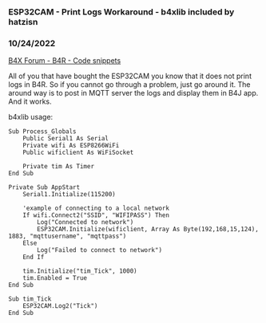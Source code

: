 ### ESP32CAM - Print Logs Workaround - b4xlib included by hatzisn
### 10/24/2022
[B4X Forum - B4R - Code snippets](https://www.b4x.com/android/forum/threads/143731/)

All of you that have bought the ESP32CAM you know that it does not print logs in B4R. So if you cannot go through a problem, just go around it. The around way is to post in MQTT server the logs and display them in B4J app. And it works.  
  
b4xlib usage:  
  

```B4X
Sub Process_Globals  
    Public Serial1 As Serial  
    Private wifi As ESP8266WiFi  
    Public wificlient As WiFiSocket  
      
    Private tim As Timer  
End Sub  
  
Private Sub AppStart  
    Serial1.Initialize(115200)  
      
    'example of connecting to a local network  
    If wifi.Connect2("SSID", "WIFIPASS") Then  
        Log("Connected to network")  
        ESP32CAM.Initialize(wificlient, Array As Byte(192,168,15,124), 1883, "mqttusername", "mqttpass")  
    Else  
        Log("Failed to connect to network")  
    End If  
      
    tim.Initialize("tim_Tick", 1000)  
    tim.Enabled = True  
End Sub  
  
Sub tim_Tick  
    ESP32CAM.Log2("Tick")  
End Sub
```